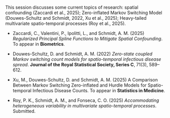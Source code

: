This session discusses some current topics of research: spatial confounding (Zaccardi et al., 2025); Zero-inflated Markov Switching Model (Douwes-Schultz and Schmidt, 2022, Xu et al., 2025); Heavy-tailed multivariate spatio-temporal processes (Roy et al., 2025).

- Zaccardi, C., Valentini, P., Ipolitti, L., and Schmidt, A. M. (2025) _Regularized Principal Spline Functions to Mitigate Spatial Confounding_. To appear in **Biometrics**.
  
- Douwes-Schultz, D. and Schmidt, A. M. (2022) _Zero-state coupled Markov switching count models for spatio-temporal infectious disease spread_. **Journal of the Royal Statistical Society, Series C**, 
  71(3), 589–612.
  
- Xu, M., Douwes-Schultz, D. and Schmidt, A. M. (2025) A Comparison Between Markov Switching Zero-inflated and Hurdle Models for Spatio-temporal Infectious Disease Counts. To appear in **Statistics in Medicine**.
  
- Roy, P. K., Schmidt, A. M., and Fonseca, C. O. (2025) _Accommodating heterogeneous variability in multivariate spatio-temporal processes_. Submitted.

